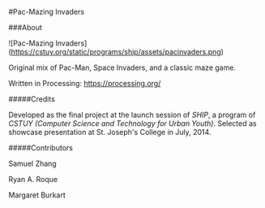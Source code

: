 #Pac-Mazing Invaders

###About

![Pac-Mazing Invaders] (https://cstuy.org/static/programs/ship/assets/pacinvaders.png)

Original mix of Pac-Man, Space Invaders, and a classic maze game.

Written in Processing: https://processing.org/

#####Credits

Developed as the final project at the launch session of *SHIP*, a program of *CSTUY* _(Computer Science and Technology for Urban Youth)_. Selected as showcase presentation at St. Joseph's College in July, 2014.

#####Contributors

Samuel Zhang

Ryan A. Roque

Margaret Burkart
